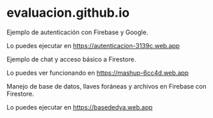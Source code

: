 # evaluacion.github.io
Ejemplo de autenticación con Firebase y Google.

Lo puedes ejecutar en https://autenticacion-3139c.web.app

Ejemplo de chat y acceso básico a Firestore.

Lo puedes ver funcionando en https://mashup-6cc4d.web.app

Manejo de base de datos, llaves foráneas y archivos en Firebase con Firestore.

Lo puedes ejecutar en https://basededya.web.app

